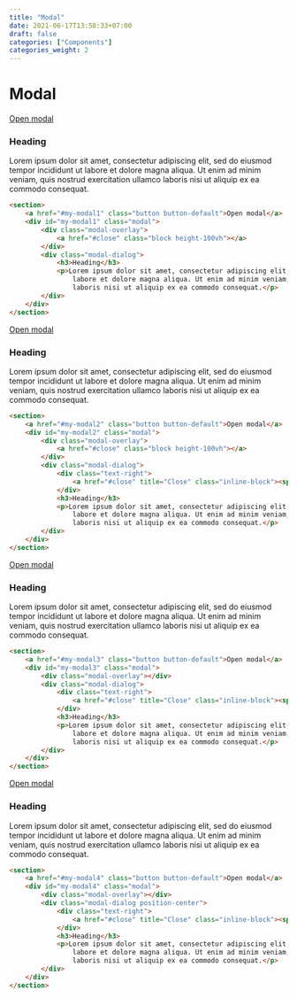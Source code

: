 ```yaml
---
title: "Modal"
date: 2021-06-17T13:58:33+07:00
draft: false
categories: ["Components"]
categories_weight: 2
---
```


# Modal

<section>
    <a href="{{< permalink >}}#my-modal1" class="button button-default">Open modal</a>
    <div id="my-modal1" class="modal">
        <div class="modal-overlay">
            <a href="{{< permalink >}}#close" class="block height-100vh"></a>
        </div>
        <div class="modal-dialog">
            <h3>Heading</h3>
            <p>Lorem ipsum dolor sit amet, consectetur adipiscing elit, sed do eiusmod tempor incididunt ut
                labore et dolore magna aliqua. Ut enim ad minim veniam, quis nostrud exercitation ullamco
                laboris nisi ut aliquip ex ea commodo consequat.</p>
        </div>
    </div>
</section>

``` html
<section>
    <a href="#my-modal1" class="button button-default">Open modal</a>
    <div id="my-modal1" class="modal">
        <div class="modal-overlay">
            <a href="#close" class="block height-100vh"></a>
        </div>
        <div class="modal-dialog">
            <h3>Heading</h3>
            <p>Lorem ipsum dolor sit amet, consectetur adipiscing elit, sed do eiusmod tempor incididunt ut
                labore et dolore magna aliqua. Ut enim ad minim veniam, quis nostrud exercitation ullamco
                laboris nisi ut aliquip ex ea commodo consequat.</p>
        </div>
    </div>
</section>
```

<section>
    <a href="{{< permalink >}}#my-modal2" class="button button-default">Open modal</a>
    <div id="my-modal2" class="modal">
        <div class="modal-overlay">
            <a href="{{< permalink >}}#close" class="block height-100vh"></a>
        </div>
        <div class="modal-dialog">
            <div class="text-right">
                <a href="{{< permalink >}}#close" title="Close" class="inline-block"><span class="gg-close"></span></a>
            </div>
            <h3>Heading</h3>
            <p>Lorem ipsum dolor sit amet, consectetur adipiscing elit, sed do eiusmod tempor incididunt ut
                labore et dolore magna aliqua. Ut enim ad minim veniam, quis nostrud exercitation ullamco
                laboris nisi ut aliquip ex ea commodo consequat.</p>
        </div>
    </div>
</section>

``` html
<section>
    <a href="#my-modal2" class="button button-default">Open modal</a>
    <div id="my-modal2" class="modal">
        <div class="modal-overlay">
            <a href="#close" class="block height-100vh"></a>
        </div>
        <div class="modal-dialog">
            <div class="text-right">
                <a href="#close" title="Close" class="inline-block"><span class="gg-close"></span></a>
            </div>
            <h3>Heading</h3>
            <p>Lorem ipsum dolor sit amet, consectetur adipiscing elit, sed do eiusmod tempor incididunt ut
                labore et dolore magna aliqua. Ut enim ad minim veniam, quis nostrud exercitation ullamco
                laboris nisi ut aliquip ex ea commodo consequat.</p>
        </div>
    </div>
</section>
```

<section>
    <a href="{{< permalink >}}#my-modal3" class="button button-default">Open modal</a>
    <div id="my-modal3" class="modal">
        <div class="modal-overlay"></div>
        <div class="modal-dialog">
            <div class="text-right">
                <a href="{{< permalink >}}#close" title="Close" class="inline-block"><span class="gg-close"></span></a>
            </div>
            <h3>Heading</h3>
            <p>Lorem ipsum dolor sit amet, consectetur adipiscing elit, sed do eiusmod tempor incididunt ut
                labore et dolore magna aliqua. Ut enim ad minim veniam, quis nostrud exercitation ullamco
                laboris nisi ut aliquip ex ea commodo consequat.</p>
        </div>
    </div>
</section>

``` html
<section>
    <a href="#my-modal3" class="button button-default">Open modal</a>
    <div id="my-modal3" class="modal">
        <div class="modal-overlay"></div>
        <div class="modal-dialog">
            <div class="text-right">
                <a href="#close" title="Close" class="inline-block"><span class="gg-close"></span></a>
            </div>
            <h3>Heading</h3>
            <p>Lorem ipsum dolor sit amet, consectetur adipiscing elit, sed do eiusmod tempor incididunt ut
                labore et dolore magna aliqua. Ut enim ad minim veniam, quis nostrud exercitation ullamco
                laboris nisi ut aliquip ex ea commodo consequat.</p>
        </div>
    </div>
</section>
```

<section>
    <a href="{{< permalink >}}#my-modal4" class="button button-default">Open modal</a>
    <div id="my-modal4" class="modal">
        <div class="modal-overlay"></div>
        <div class="modal-dialog position-center">
            <div class="text-right">
                <a href="{{< permalink >}}#close" title="Close" class="inline-block"><span class="gg-close"></span></a>
            </div>
            <h3>Heading</h3>
            <p>Lorem ipsum dolor sit amet, consectetur adipiscing elit, sed do eiusmod tempor incididunt ut
                labore et dolore magna aliqua. Ut enim ad minim veniam, quis nostrud exercitation ullamco
                laboris nisi ut aliquip ex ea commodo consequat.</p>
        </div>
    </div>
</section>

``` html
<section>
    <a href="#my-modal4" class="button button-default">Open modal</a>
    <div id="my-modal4" class="modal">
        <div class="modal-overlay"></div>
        <div class="modal-dialog position-center">
            <div class="text-right">
                <a href="#close" title="Close" class="inline-block"><span class="gg-close"></span></a>
            </div>
            <h3>Heading</h3>
            <p>Lorem ipsum dolor sit amet, consectetur adipiscing elit, sed do eiusmod tempor incididunt ut
                labore et dolore magna aliqua. Ut enim ad minim veniam, quis nostrud exercitation ullamco
                laboris nisi ut aliquip ex ea commodo consequat.</p>
        </div>
    </div>
</section>
```